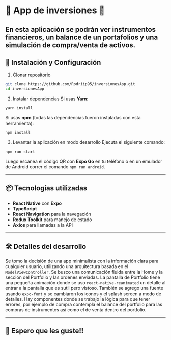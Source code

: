 # 📱 App de inversiones 🥥

En esta aplicación se podrán ver instrumentos financieros, un balance de un portafolios y una simulación de compra/venta de activos.
---

## 🚀 Instalación y Configuración

1) Clonar repositorio
```sh
git clone https://github.com/Rodriip95/inversionesApp.git
cd inversionesApp
```

2) Instalar dependencias
Si usas **Yarn**:
```sh
yarn install
```
Si usas **npm** (todas las dependencias fueron instaladas con esta herramienta):
```sh
npm install
```

3) Levantar la aplicación en modo desarrollo
Ejecuta el siguiente comando:
```sh
npm run start
```
Luego escanea el código QR con **Expo Go** en tu teléfono o en un emulador de Android correr el comando `npm run android`.

---

## 📦 Tecnologías utilizadas
- **React Native** con **Expo**
- **TypeScript**
- **React Navigation** para la navegación
- **Redux Toolkit** para manejo de estado
- **Axios** para llamadas a la API

---

## 🛠 Detalles del desarrollo
Se tomo la decisión de una app minimalista con la información clara para cualquier usuario, utilizando una arquitectura basada en el `ModelViewController`.
Se busco una comunicación fluida entre la Home y la sección del Portfolio y las ordenes enviadas. 
La pantalla de Portfolio tiene una pequeña animación donde se uso `react-native-reanimated` un detalle al entrar a la pantalla que es sutil pero vistoso.
También se agrego una fuente usando `expo-font` y se cambiaron los iconos y el splash screen a modo de detalles.
Hay componentes donde se trabajo la lógica para que tener errores, por ejemplo de compra contempla el balance del portfolio para las compras de instrumentos así como el de venta dentro del portfolio.

--- 

## 👋 Espero que les guste!!




